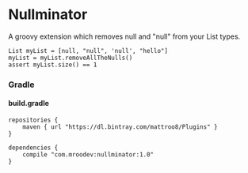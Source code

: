 # Nullminator

A groovy extension which removes null and "null" from your List types.

```
List myList = [null, "null", 'null', "hello"]
myList = myList.removeAllTheNulls()
assert myList.size() == 1​
```

### Gradle
#### build.gradle

```
repositories {
    maven { url "https://dl.bintray.com/mattroo8/Plugins" }
}

dependencies {
    compile "com.mroodev:nullminator:1.0"
}
```
